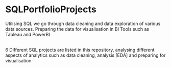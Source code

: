 # SQLPortfolioProjects

Utilising SQL we go through data cleaning and data exploration of various data sources. 
Preparing the data for visualisation in BI Tools such as Tableau and PowerBI

<br>
6 Different SQL projects are listed in this repository, analysing different aspects of analytics such as data cleaning, analysis [EDA] and preparing for visualisation

